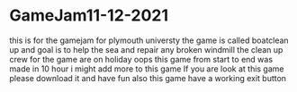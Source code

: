 # GameJam11-12-2021
this is for the gamejam for plymouth universty
the game is called boatclean up and goal is to help the sea and repair any broken windmill 
the clean up crew for the game are on holiday oops
this game from start to end was made in 10 hour
i might add more to this game
If you are look at this game please download it and have fun
also this game have a working exit button

